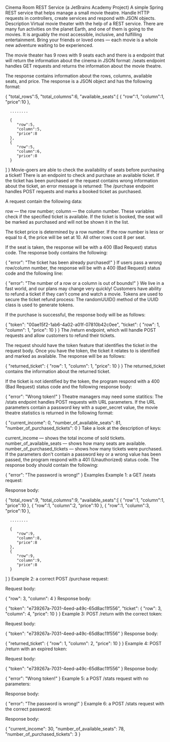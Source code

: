 Cinema Room REST Service
(a JetBrains Academy Project)
A simple Spring REST service that helps manage a small movie theatre. Handle HTTP requests in controllers, create services and respond with JSON objects.
Description
Virtual movie theater with the help of a REST service.
There are many fun activities on the planet Earth, and one of them is going to the movies.
It is arguably the most accessible, inclusive, and fulfilling entertainment.
Bring your friends or loved ones — each movie is a whole new adventure waiting to be experienced.

The movie theater has 9 rows with 9 seats each and there is a endpoint that will return the information about the cinema in JSON format:
/seats endpoint handles GET requests and returns the information about the movie theatre.

The response contains information about the rows, columns, available seats, and price. The response is a JSON object and has the following format:

{
   "total_rows":5,
   "total_columns":6,
   "available_seats":[
      {
         "row":1,
         "column":1,
         "price":10
      },

      ........

      {
         "row":5,
         "column":5,
         "price":8
      },
      {
         "row":5,
         "column":6,
         "price":8
      }
   ]
}
Movie-goers are able to check the availability of seats before purchasing a ticket!
There is an endpoint to check and purchase an available ticket. If the ticket has been purchased or the request contains wrong information about the ticket, an error message is returned:
The /purchase endpoint handles POST requests and marks a booked ticket as purchased.

A request contain the following data:

row — the row number;
column — the column number.
These variables check if the specified ticket is available. If the ticket is booked, the seat will be marked as purchased and will not be shown it in the list.

The ticket price is determined by a row number. If the row number is less or equal to 4, the price will be set at 10. All other rows cost 8 per seat.

If the seat is taken, the response will be with a 400 (Bad Request) status code. The response body contains the following:

{
    "error": "The ticket has been already purchased!"
}
If users pass a wrong row/column number, the response will be with a 400 (Bad Request) status code and the following line:

{
    "error": "The number of a row or a column is out of bounds!"
}
We live in a fast world, and our plans may change very quickly!
Customers have ability to refund a ticket if they can't come and watch a movie. Tokens are used to secure the ticket refund process:
The randomUUID() method of the UUID class is used to generate tokens.

If the purchase is successful, the response body will be as follows:

{
    "token": "00ae15f2-1ab6-4a02-a01f-07810b42c0ee",
    "ticket": {
        "row": 1,
        "column": 1,
        "price": 10
    }
}
The /return endpoint, which will handle POST requests and allow customers to refund their tickets.

The request should have the token feature that identifies the ticket in the request body.
Once you have the token, the ticket it relates to is identified and marked as available.
The response will be as follows:

{
    "returned_ticket": {
        "row": 1,
        "column": 1,
        "price": 10
    }
}
The returned_ticket contains the information about the returned ticket.

If the ticket is not identified by the token, the program respond with a 400 (Bad Request) status code and the following response body:

{
    "error": "Wrong token!"
}
Theatre managers may need some statitics:
The /stats endpoint handles POST requests with URL parameters.
If the URL parameters contain a password key with a super_secret value, the movie theatre statistics is returned in the following format:

{
    "current_income": 0,
    "number_of_available_seats": 81,
    "number_of_purchased_tickets": 0
}
Take a look at the description of keys:

current_income — shows the total income of sold tickets.
number_of_available_seats — shows how many seats are available.
number_of_purchased_tickets — shows how many tickets were purchased.
If the parameters don't contain a password key or a wrong value has been passed, the program respond with a 401 (Unauthorized) status code. The response body should contain the following:

{
    "error": "The password is wrong!"
}
Examples
Example 1: a GET /seats request:

Response body:

{
   "total_rows":9,
   "total_columns":9,
   "available_seats":[
      {
         "row":1,
         "column":1,
         "price":10
      },
      {
         "row":1,
         "column":2,
         "price":10
      },
      {
         "row":1,
         "column":3,
         "price":10
      },

      ........

      {
         "row":9,
         "column":8,
         "price":8
      },
      {
         "row":9,
         "column":9,
         "price":8
      }
   ]
}
Example 2: a correct POST /purchase request:

Request body:

{
    "row": 3,
    "column": 4
}
Response body:

{
    "token": "e739267a-7031-4eed-a49c-65d8ac11f556",
    "ticket": {
        "row": 3,
        "column": 4,
        "price": 10
    }
}
Example 3: POST /return with the correct token:

Request body:

{
    "token": "e739267a-7031-4eed-a49c-65d8ac11f556"
}
Response body:

{
    "returned_ticket": {
        "row": 1,
        "column": 2,
        "price": 10
    }
}
Example 4: POST /return with an expired token:

Request body:

{
    "token": "e739267a-7031-4eed-a49c-65d8ac11f556"
}
Response body:

{
    "error": "Wrong token!"
}
Example 5: a POST /stats request with no parameters:

Response body:

{
    "error": "The password is wrong!"
}
Example 6: a POST /stats request with the correct password:

Response body:

{
    "current_income": 30,
    "number_of_available_seats": 78,
    "number_of_purchased_tickets": 3
}

